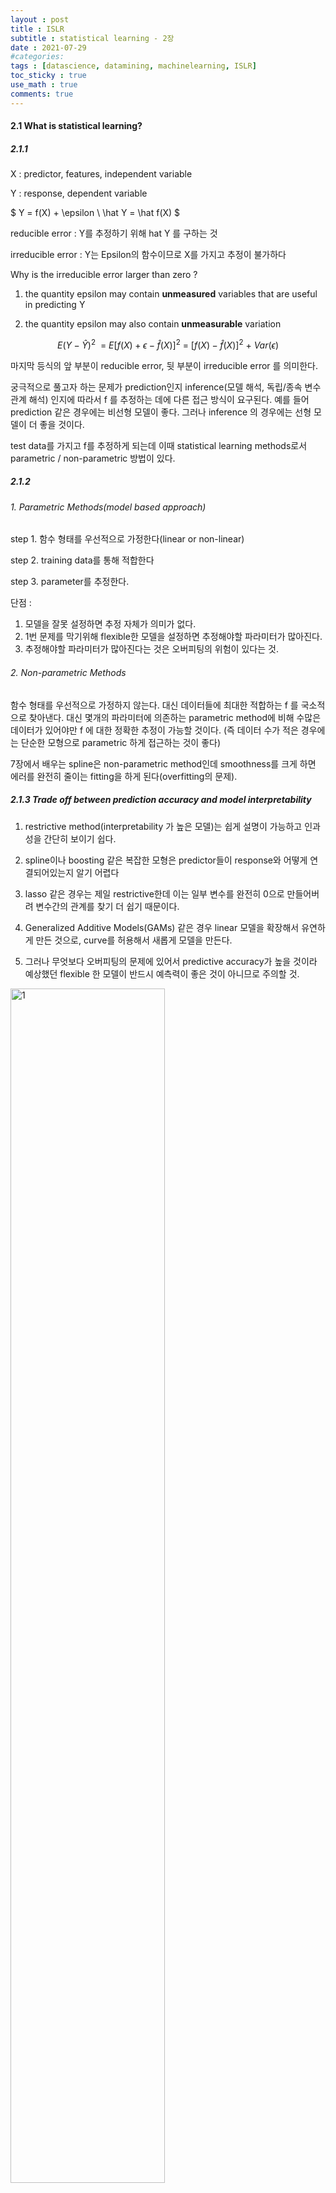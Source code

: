 ```yaml
---
layout : post
title : ISLR
subtitle : statistical learning - 2장
date : 2021-07-29
#categories:
tags : [datascience, datamining, machinelearning, ISLR]
toc_sticky : true
use_math : true
comments: true
---
```


#### 2.1  What is statistical learning?

##### 2.1.1

X : predictor, features, independent variable

Y : response, dependent variable


$
Y = f(X) + \epsilon \\
\hat Y  = \hat f(X)
$

reducible error  :  Y를 추정하기 위해 hat Y 를 구하는 것

irreducible error  :  Y는 Epsilon의 함수이므로 X를 가지고 추정이 불가하다



Why is the irreducible error larger than zero ?

1. the quantity epsilon may contain **unmeasured** variables that are useful in predicting Y

2. the quantity epsilon may also contain **unmeasurable** variation

$$
E(Y - \hat Y )^2 \ \ = \ E[f(X) + \epsilon - \hat f(X)]^2 \ = \ [f(X) - \hat f(X)]^2 \ + \ Var(\epsilon)
$$

마지막 등식의 앞 부분이 reducible error, 뒷 부분이 irreducible error 를 의미한다.



궁극적으로 풀고자 하는 문제가 prediction인지 inference(모델 해석, 독립/종속 변수 관계 해석) 인지에 따라서 f 를 추정하는 데에 다른 접근 방식이 요구된다. 예를 들어 prediction 같은 경우에는 비선형 모델이 좋다. 그러나 inference 의 경우에는 선형 모델이 더 좋을 것이다.



test data를 가지고 f를 추정하게 되는데 이때 statistical learning methods로서 parametric / non-parametric 방법이 있다.



##### 2.1.2

###### 1. Parametric Methods(model based approach)

step 1. 함수 형태를 우선적으로 가정한다(linear or non-linear)

step 2. training data를 통해 적합한다

step 3. parameter를 추정한다.



단점 : 

1. 모델을 잘못 설정하면 추정 자체가 의미가 없다.   
2. 1번 문제를 막기위해 flexible한 모델을 설정하면 추정해야할 파라미터가 많아진다.
3. 추정해야할 파라미터가 많아진다는 것은 오버피팅의 위험이 있다는 것.



###### 2. Non-parametric Methods

함수 형태를 우선적으로 가정하지 않는다.  대신 데이터들에 최대한 적합하는 f 를 국소적으로 찾아낸다. 대신 몇개의 파라미터에 의존하는 parametric method에 비해 수많은 데이터가 있어야만 f 에 대한 정확한 추정이 가능할 것이다. (즉 데이터 수가 적은 경우에는 단순한 모형으로 parametric 하게 접근하는 것이 좋다)

7장에서 배우는 spline은 non-parametric method인데 smoothness를 크게 하면 에러를 완전히 줄이는 fitting을 하게 된다(overfitting의 문제).



 ##### 2.1.3 Trade off between prediction accuracy and model interpretability

1. restrictive method(interpretability 가 높은 모델)는 쉽게 설명이 가능하고 인과성을 간단히 보이기 쉽다.

2. spline이나 boosting 같은 복잡한 모형은 predictor들이 response와 어떻게 연결되어있는지 알기 어렵다
3. lasso 같은 경우는 제일 restrictive한데 이는 일부 변수를 완전히 0으로 만들어버려 변수간의 관계를 찾기 더 쉽기 때문이다. 
4. Generalized Additive Models(GAMs) 같은 경우 linear 모델을 확장해서 유연하게 만든 것으로,  curve를 허용해서 새롭게 모델을 만든다.
5. 그러나 무엇보다 오버피팅의 문제에 있어서 predictive accuracy가 높을 것이라 예상했던 flexible 한 모델이 반드시 예측력이 좋은 것이 아니므로 주의할 것.

<img src="/assets/img/islr2-1.png" width="70%" height="70%" title="1" />

##### 2.1.4  Supervised vs Unsupervised

linear regression, GAMs, boosting, SVM 등은 모두 지도학습이다. 즉 찾고자하는 혹은 예측하고자 하는 target 값이 존재한다. 반면 비지도학습의 경우 관찰값(obs)만 존재할 뿐 target 값이 없다. 이 상황에서는 obs값들의 관계를 찾아내야 하는데 여기서 쓰이는 방법으로는 Clustering이 있다. 또한 predictor에 비해 response 의 개수가 적을 수도 있다. 이런 경우는 semi-supervised learning을 사용한다. 단 이 방법은 이 책의 범위를 넘는다.



##### 2.1.5  Regression vs Classification

양적 변수 예측 / 질적 변수 예측이냐에 따라 다르지만, KNN이나 boosting 같은 경우에는 두 가지 속성의 변수에서 모두 사용가능하다. 



#### 2.2 Assessing Model Accuracy

"<u>There is no free lunch in statistics : no one method dominates all others over all possible data sets.</u> "

##### 2.2.1 measuring the quality of fit

MSE(Mean Squared Error)
$$
MSE = \frac {1}{n} \sum ^n (y_i - \hat f (x_i))^2
$$
그러나, 이것은 training data로 만드는 것이므로 training MSE로 부르는 것이 더 나을 수도 있다. 우리는 예측의 문제를 다루는 데 있어 새로운 데이터를 얼마나 잘 찾아낼지에 관심이 있으므로 test MSE 가 더 궁금할 수 있다. 즉, 새로운 데이터를 (x_0, y_0) 라고 할 때 
$$
Average(\hat f(x_0) - y_0)^2
$$
이를 최소화 하는 모델을 만들고 싶은 것이다. 그러나 새로운 데이터가 항상 full-set으로 존재하는 것은 아니므로 이를 계산 하기 어렵다.(이에 대한 해결방안으로 cross-validation 이 있다) 그렇다고 training MSE를 최소화 하는 모델을 찾는다면 오버피팅의 문제가 발생한다. 즉 training MSE는 무한정 줄어들 수 있으나(random error까지 모델에 넣어버림) 그러한 모델에서는 test MSE가 매우 커진다. 

<img src="/assets/img/islr2-2.png" width="70%" height="70%" title="2" />

또한 모델은 training data와의 error를 줄이는 방향으로 학습되고 있기 때문에,  less flexible model의 test MSE가 더 적은 경우에도 overfitting 문제가 발생한 것일 수도 있다.

##### 2.2.2 The Bias - Variance Trade - Off

Expected test MSE ( overall expected test MSE는 이 값을 average 한 것 )
$$
E(y_0 - \hat f (x_0))^2 = Var(\hat f(x_0)) + [Bias(\hat f(x_0))]^2 + Var(\epsilon)
$$
Expected test MSE를 줄이기 위해서는 hat f(x_0) 의 추정값에 대한 분산과 편의를 모두 줄여야 한다. 또한 이 값이 모두 양수이므로 Expected test MSE는 irreducible error인 Var(epsilon) 의 값을 넘지 못한다.

그리고 분산과 편의의 trade-off  관계에 의해서 Expected test MSE는 모델이 특정 flexibility를 넘어서면 증가하게 된다.

<img src="/assets/img/islr2-3.png" width="70%" height="70%" title="3" />



##### 2.2.3  The Classification Setting

분류문제에서 추정함수의 정확도(accurarcy)를 평가하는 기준은 training error rate
$$
\frac {1}{n}\sum^n I(y_i \neq \hat y_i)
$$
regression 과 마찬가지로 새로운 데이터에 대한 모델의 성능을 알고 싶으므로 test error rate을 살핀다
$$
Average(I(y_0 \neq \hat y_0))
$$

###### The Bayes Classifier 

test error rate 을 최소화하는 방법으로서 bayes classifier 가 있는데 이는
$$
P(Y=j |X=x_0)
$$
가 가장 큰 class j 로 추정하는 분류기를 말한다. 

아래의 그림을 보면 노란색과 파란색으로 점들이 분류되어 있고 각각은 조건부 확률이 0.5 이상인지 여부에 따라 분류된 것이다 (두가지 class 밖에 없기 때문)

또한 보라색 점선은 Bayes Decision Boundary로 확률값이 정확히 0.5 인 부분이다.

<img src="/assets/img/islr2-4.png" width="70%" height="70%" title="4" />

앞서 말한대로 bayes classifier는 test error rate 을 최소화 하는데, 이렇게 최소화된 test error rate을 Bayes error rate이라고 한다. (즉 베이지 error 비율은 test set에서의 error 비율인 것)

Bayes error rate at X=x_0
$$
1 - max_j P(Y=j|X=x_0)
$$
(Bayes classifier는 확률 값이 가장 큰 class 를 선택하기 때문에)



simulation 결과 bayes error rate 은 0.13 정도인데 이는 경계값에 속하는 점들의 최대 분류 확률이 1 미만이기 때문에 발생하는 결과이다. 즉 이는 regression setting에서 irreducible error와 유사하다.
$$
max_j P(Y=j | X=x_0) < 1 \ \ \ where\  obs\  are \  in \ boundary
$$


###### K-Nearest Neighbors(KNN)

현실 데이터에서는 조건부 분포를 알기 어려운 경우가 많기 때문에 Bayes Classifier를 사용하기 어렵다. 따라서 조건부 분포를 추정하기 위한 시도들이 많이 전개되었는데, 이러한 시도로 탄생한 것이 KNN이다. 점 x 주변에 K개의 점들을 잡아서 조건부 분포를 살피는 것이다.
$$
P(Y=j|X=x_0) = \frac {1}{K} \sum_{i\in N_0}I(y_i=j)
$$
이를 통해 확률이 가장 큰 값으로 class를 설정하게 된다. 

KNN에서는 K값을 어떻게 설정 할 지가 관건이다. 이는 flexibility를 결정하는 값이다. K의 값을 매우 줄이면 오버피팅의 문제가 있고, 반대로 매우 크게 하면 bias가 매우 커진다(underfitting).

<img src="/assets/img/islr2-5.png" width="70%" height="70%" title="5" />

